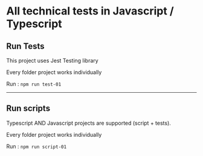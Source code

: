 # All technical tests in Javascript / Typescript

## Run Tests
This project uses Jest Testing library

Every folder project works individually

Run : `npm run test-01 `

---
## Run scripts
Typescript AND Javascript projects are supported (script + tests).

Every folder project works individually

Run : `npm run script-01 `
